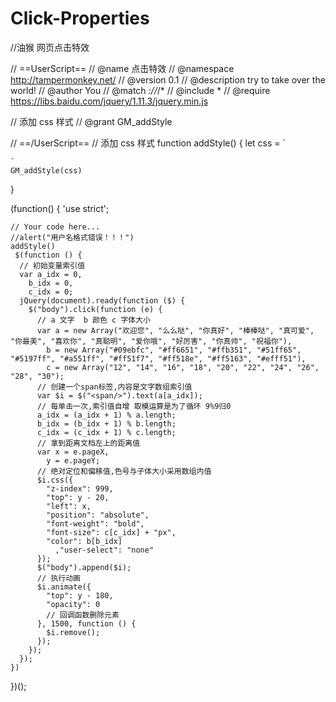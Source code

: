 # Click-Properties
//油猴 网页点击特效

// ==UserScript==
// @name         点击特效
// @namespace    http://tampermonkey.net/
// @version      0.1
// @description  try to take over the world!
// @author       You
// @match        *://*/*
// @include      *
// @require      https://libs.baidu.com/jquery/1.11.3/jquery.min.js

// 添加 css 样式
// @grant        GM_addStyle


// ==/UserScript==
// 添加 css 样式
function addStyle() {
    let css = `

    `
    GM_addStyle(css)
}

(function() {
    'use strict';

    // Your code here...
    //alert("用户名格式错误！！！")
    addStyle()
     $(function () {
      // 初始变量索引值
      var a_idx = 0,
        b_idx = 0,
        c_idx = 0;
      jQuery(document).ready(function ($) {
        $("body").click(function (e) {
          // a 文字  b 颜色 c 字体大小
          var a = new Array("欢迎您", "么么哒", "你真好", "棒棒哒", "真可爱", "你最美", "喜欢你", "真聪明", "爱你哦", "好厉害", "你真帅", "祝福你"),
            b = new Array("#09ebfc", "#ff6651", "#ffb351", "#51ff65", "#5197ff", "#a551ff", "#ff51f7", "#ff518e", "#ff5163", "#efff51"),
            c = new Array("12", "14", "16", "18", "20", "22", "24", "26", "28", "30");
          // 创建一个span标签,内容是文字数组索引值
          var $i = $("<span/>").text(a[a_idx]);
          // 每单击一次,索引值自增 取模运算是为了循环 9%9归0
          a_idx = (a_idx + 1) % a.length;
          b_idx = (b_idx + 1) % b.length;
          c_idx = (c_idx + 1) % c.length;
          // 拿到距离文档左上的距离值
          var x = e.pageX,
            y = e.pageY;
          // 绝对定位和偏移值,色号与子体大小采用数组内值
          $i.css({
            "z-index": 999,
            "top": y - 20,
            "left": x,
            "position": "absolute",
            "font-weight": "bold",
            "font-size": c[c_idx] + "px",
            "color": b[b_idx]
              ,"user-select": "none"
          });
          $("body").append($i);
          // 执行动画
          $i.animate({
            "top": y - 180,
            "opacity": 0
            // 回调函数删除元素
          }, 1500, function () {
            $i.remove();
          });
        });
      });
    })
})();
